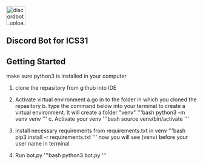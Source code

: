 <br/>
<img width="50" alt="discordbot_upload" src="https://raw.githubusercontent.com/CodingDingDong/discord_ics31/main/discord.png"> 

## **Discord Bot for ICS31**

## Getting Started
make sure python3 is installed in your computer

1. clone the repasitory from github into IDE

2. Activate virtual environment
    a.go in to the folder in which you cloned the repasitory
    b. type the command below into your terminal to create a virtual environment. It will create a folder "venv"
'''bash
python3 -m venv venv
'''
    c. Activate your venv
'''bash
source venv/bin/activate
'''

3. install necessary requirements from requirements.txt in venv
'''bash
pip3 install -r requirements.txt
'''
    now you will see (venv) before your user name in terminal
4. Run bot.py
'''bash
python3 bot.py
'''
<br/>


